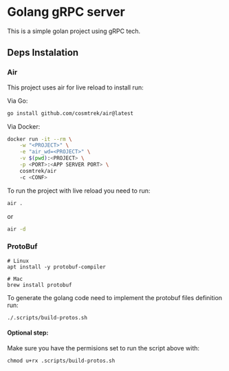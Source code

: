# Golang gRPC server

This is a simple golan project using gRPC tech.

## Deps Instalation

### Air

This project uses air for live reload to install run:

Via Go:

```bash
go install github.com/cosmtrek/air@latest
```

Via Docker:

```bash
docker run -it --rm \
    -w "<PROJECT>" \
    -e "air_wd=<PROJECT>" \
    -v $(pwd):<PROJECT> \
    -p <PORT>:<APP SERVER PORT> \
    cosmtrek/air
    -c <CONF>
```

To run the project with live reload you need to run:

```bash
air .
```

or

```bash
air -d
```

### ProtoBuf

```shell
# Linux
apt install -y protobuf-compiler

# Mac
brew install protobuf
```

To generate the golang code need to implement the protobuf files definition run:

```shell
./.scripts/build-protos.sh
```

#### Optional step:

Make sure you have the permisions set to run the script above with:

```shell
chmod u+rx .scripts/build-protos.sh
```
